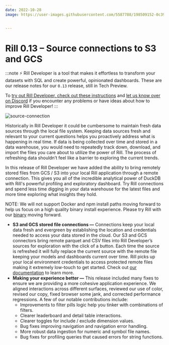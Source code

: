 ```yaml
---
date: 2022-10-28
image: https://user-images.githubusercontent.com/5587788/198509152-0c39d44e-2605-4803-b424-3abc5c48e9b2.png


---
```


# Rill 0.13 – Source connections to S3 and GCS

:::note
⚡ Rill Developer is a tool that makes it effortless to transform your datasets with SQL and create powerful, opinionated dashboards. These are our release notes for our `0.13` release, still in Tech Preview.

To [try out Rill Developer, check out these instructions](/#pick-an-install-option) and [let us know over on Discord](https://bit.ly/3bbcSl9) if you encounter any problems or have ideas about how to improve Rill Developer!
:::

![source-connection](https://user-images.githubusercontent.com/5587788/198509098-98c8933d-779b-48f2-ba24-157025c75ddc.gif "764824714")



Historically in Rill Developer it could be cumbersome to maintain fresh data sources through the local file system. Keeping data sources fresh and relevant to your current questions helps you proactively address what is happening in real time. If data is being collected over time and stored in a data warehouse, you would need to repeatedly track down, download, and import the files you care about to utilize the power of Rill. The process of refreshing data shouldn’t feel like a barrier to exploring the current trends. 

In this release of Rill Developer we have added the ability to bring remotely stored files from GCS / S3 into your local Rill application through a remote connection. This gives you all of the incredible analytical power of DuckDB with Rill's powerful profiling and exploratory dashboard. Try Rill connections and spend less time digging in your data warehouse for the latest files and more time exploring what insights they hold.

NOTE: We will not support Docker and npm install paths moving forward to help us focus on a high quality binary install experience. Please try Rill with our [binary](https://docs.rilldata.com/install/binary) moving forward.

- **S3 and GCS stored file connections —**  Connections keep your local data fresh and evergreen by establishing the location and credentials needed to access your data stored in the cloud. Our S3 and GCS connectors bring remote parquet and CSV files into Rill Developer’s sources for exploration with the click of a button. Each time the source is refreshed it will fully replace the current source with the remote file keeping your models and dashboards current over time. Rill picks up your local environment credentials to access protected remote files making it extremely low-touch to get started. Check out [our documentation](https://docs.rilldata.com/import-data#remote-sources) to learn more.
- **Making your experience better —** This release included many fixes to ensure we are providing a more cohesive application experience. We aligned interactions across different surfaces, reviewed our use of color, revised our copy, fixed browser some jank, and corrected performance regressions. A few of our notable contributions include:
    - Improvements to filter pills logic help you tinker with combinations of filters.
    - Clearer leaderboard and detail table interactions.
    - Clearer toggles for include / exclude dimension values.
    - Bug fixes improving navigation and navigation error handling.
    - More robust data ingestion for numeric and symbol file names.
    - Bug fixes for profiling queries that caused errors for string functions.


